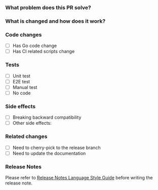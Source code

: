 <!--
Thank you for contributing to TiDB Operator!
Please complete the following template before creating a PR.
Ref: TiDB Operator [CONTRIBUTING](https://github.com/pingcap/tidb-operator/blob/master/CONTRIBUTING.md) document
-->

### What problem does this PR solve?
<!--
Please describe the problem AS DETAILED AS POSSIBLE.
Add an ISSUE LINK WITH SUMMARY if exists.

For example:

    Fix the bug that syncing `Backup` CR will crash tidb-controller-manager pod when client TLS feature is enabled.

    Closes #xxx (issue number)
-->

### What is changed and how does it work?
<!--
Please describe the design that your implementation follows AS DETAILED AS POSSIBLE.

For example:

    The root cause is a nil pointer dereferencing. Add a `ptr != nil` check before access members of `ptr` to prevent the crash.
-->

### Code changes

- [ ] Has Go code change
- [ ] Has CI related scripts change

### Tests
<!-- AT LEAST ONE test must be included. -->

- [ ] Unit test <!-- If you added any unit test cases, check this box -->
- [ ] E2E test <!-- If you added any e2e test cases, check this box -->
- [ ] Manual test <!-- If this PR needs manual test, check this box, and add detailed manual test scripts or steps below, so that ANYONE CAN REPRODUCE IT. Ref: https://github.com/pingcap/tidb-operator/pull/3517 -->
- [ ] No code <!-- If this PR contains no code changes, check this box -->

### Side effects

- [ ] Breaking backward compatibility <!-- If this PR breaks things deployed with previous TiDB Operator versions, check this box -->
- [ ] Other side effects: <!-- Any other side effects, such as requiring additional storage / consumes substantial memory / potential reconciliation latency -->

### Related changes

- [ ] Need to cherry-pick to the release branch <!-- If this PR should also appear in the current release branch, check this box -->
- [ ] Need to update the documentation <!-- If this PR introduces new features or changes previous usages, check this box -->

### Release Notes
<!--
If no need to add a release note, just type `NONE` in the following `release-note` block.
If the PR requires additional action from users to deploy the new release, start the release note with "ACTION REQUIRED: ".
-->
Please refer to [Release Notes Language Style Guide](https://github.com/pingcap/tidb-operator/blob/master/docs/release-note-guide.md) before writing the release note.

```release-note

```
